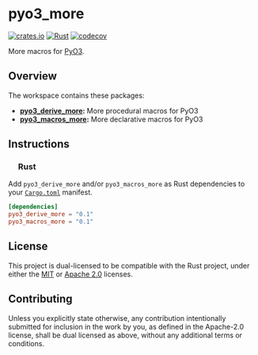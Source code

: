 # pyo3_more

<p align="left">
  <a href="https://crates.io/crates/pyo3_more">                                   <img alt="crates.io" src="https://img.shields.io/crates/v/pyo3_more.svg"></a>
  <a href="https://github.com/AndrejOrsula/pyo3_more/actions/workflows/rust.yml"> <img alt="Rust"      src="https://github.com/AndrejOrsula/pyo3_more/actions/workflows/rust.yml/badge.svg"></a>
  <a href="https://codecov.io/gh/AndrejOrsula/pyo3_more">                         <img alt="codecov"   src="https://codecov.io/gh/AndrejOrsula/pyo3_more/branch/main/graph/badge.svg"></a>
</p>

More macros for [PyO3](https://pyo3.rs).

## Overview

The workspace contains these packages:

- **[pyo3_derive_more](pyo3_derive_more):** More procedural macros for PyO3
- **[pyo3_macros_more](pyo3_macros_more):** More declarative macros for PyO3

## Instructions

### <a href="#-rust"><img src="https://rustacean.net/assets/rustacean-flat-noshadow.svg" width="16" height="16"></a> Rust

Add `pyo3_derive_more` and/or `pyo3_macros_more` as Rust dependencies to your [`Cargo.toml`](https://doc.rust-lang.org/cargo/reference/manifest.html) manifest.

```toml
[dependencies]
pyo3_derive_more = "0.1"
pyo3_macros_more = "0.1"
```

## License

This project is dual-licensed to be compatible with the Rust project, under either the [MIT](LICENSE-MIT) or [Apache 2.0](LICENSE-APACHE) licenses.

## Contributing

Unless you explicitly state otherwise, any contribution intentionally submitted for inclusion in the work by you, as defined in the Apache-2.0 license, shall be dual licensed as above, without any additional terms or conditions.
